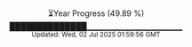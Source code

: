 <p align="center">
⏳Year Progress (49.89 %) <br>
██████████████▁▁▁▁▁▁▁▁▁▁▁▁▁▁▁▁ <br>
<sub>Updated: Wed, 02 Jul 2025 01:59:56 GMT</sub>
</p>

